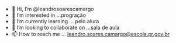 - 👋 Hi, I’m @leandrosoarescamargo
- 👀 I’m interested in ...progração
- 🌱 I’m currently learning ... pelo alura
- 💞️ I’m looking to collaborate on ...sala de aula 
- 📫 How to reach me ... leandro.soares.camargo@escola.pr.gov.br

<!---
leandrosoarescamargo/leandrosoarescamargo is a ✨ special ✨ repository because its `README.md` (this file) appears on your GitHub profile.
You can click the Preview link to take a look at your changes.
--->
